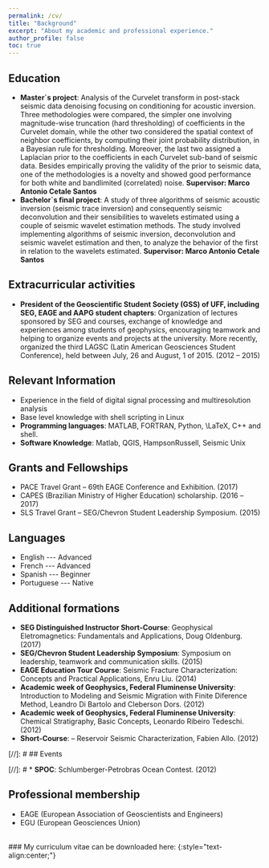 ```yaml
---
permalink: /cv/
title: "Background"
excerpt: "About my academic and professional experience."
author_profile: false
toc: true
---
```


## Education

  * **Master`s project**: Analysis of the Curvelet transform in post-stack seismic data
denoising focusing on conditioning for acoustic inversion. Three methodologies were
compared, the simpler one involving magnitude-wise truncation (hard thresholding) of
coefficients in the Curvelet domain, while the other two considered the spatial context
of neighbor coefficients, by computing their joint probability distribution, in a Bayesian rule for thresholding. Moreover, the last two
assigned a Laplacian prior to the coefficients in each Curvelet sub-band of seismic data.
Besides empirically proving the validity of the prior to seismic data, one of the
methodologies is a novelty and showed good performance for both white and bandlimited
(correlated) noise. **Supervisor: Marco Antonio Cetale Santos**
  * **Bachelor`s final project**: A study of three algorithms of seismic acoustic inversion (seismic trace inversion) and consequently seismic deconvolution and their sensibilities
to wavelets estimated using a couple of seismic wavelet estimation methods. The study
involved implementing algorithms of seismic inversion, deconvolution and seismic
wavelet estimation and then, to analyze the behavior of the first in relation to the
wavelets estimated. **Supervisor: Marco Antonio Cetale Santos**

## Extracurricular activities

  * **President of the Geoscientific Student Society (GSS) of UFF, including SEG,
EAGE and AAPG student chapters**: Organization of lectures sponsored by SEG
and courses, exchange of knowledge and experiences among students of geophysics,
encouraging teamwork and helping to organize events and projects at the university.
More recently, organized the third LAGSC (Latin American Geosciences Student
Conference), held between July, 26 and August, 1 of 2015. (2012 – 2015)

## Relevant Information

  * Experience in the field of digital signal processing and multiresolution analysis
  * Base level knowledge with shell scripting in Linux
  * **Programming languages**: MATLAB, FORTRAN, Python, \LaTeX, C++ and shell.
  * **Software Knowledge**: Matlab, QGIS, HampsonRussell, Seismic Unix

## Grants and Fellowships

  * PACE Travel Grant – 69th EAGE Conference and Exhibition. (2017)
  * CAPES (Brazilian Ministry of Higher Education) scholarship. (2016 –2017)
  * SLS Travel Grant – SEG/Chevron Student Leadership Symposium. (2015)

## Languages

  * English --- Advanced
  * French --- Advanced
  * Spanish --- Beginner
  * Portuguese --- Native

## Additional formations

  * **SEG Distinguished Instructor Short-Course**: Geophysical Eletromagnetics:
Fundamentals and Applications, Doug Oldenburg. (2017)
  * **SEG/Chevron Student Leadership Symposium**: Symposium on leadership,
teamwork and communication skills. (2015)
  * **EAGE Education Tour Course**: Seismic Fracture Characterization: Concepts and
Practical Applications, Enru Liu. (2014)
  * **Academic week of Geophysics, Federal Fluminense University**: Introduction to
Modeling and Seismic Migration with Finite Diference Method, Leandro Di Bartolo
and Cleberson Dors. (2012)
  * **Academic week of Geophysics, Federal Fluminense University**: Chemical
Stratigraphy, Basic Concepts, Leonardo Ribeiro Tedeschi. (2012)
  * **Short-Course**: – Reservoir Seismic Characterization, Fabien Allo. (2012)

[//]: # ## Events

<!--   * **Congress**: 15th International Congress of the Brazilian Geophysical Society & -->
<!-- EXPOGEF. (2017) -->
<!--   * **Congress**: 79th EAGE Conference and Exhibition. (2017) -->
<!--   * **Symposium**: 7th Brazilian Geophysical Symposium. (2016) -->
<!--   * **Congress**: SEG International Exposition and 85th Annual Meeting. (2015) -->
<!--   * **Congress**: 14th International Congress of the Brazilian Geophysical Society. (2015) -->
<!--   * **Symposium**: 6th Brazilian Geophysical Symposium. (2014) -->
<!--   * **Congress**: 12th International Congress of the Brazilian Geophysical Society. (2011) -->
[//]: #  * **SPOC**: Schlumberger-Petrobras Ocean Contest. (2012)

## Professional membership

  * EAGE (European Association of Geoscientists and Engineers)
  * EGU (European Geosciences Union)



<br/>  
### My curriculum vitae can be downloaded here:
{:style="text-align:center;"}

<p style="text-align:center"><a href="/Victor-M-Gomes.github.io/assets/CV/Victor_Martins_Gomes_Curriculum.pdf" download="victorcurriculum.pdf"><i class="far fa-fw fa-arrow-alt-circle-down fa-3x" aria-hidden="true"></i></a></p>

